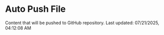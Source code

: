 # Auto Push File

Content that will be pushed to GitHub repository.
Last updated: 07/21/2025, 04:12:08 AM